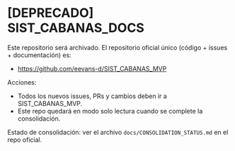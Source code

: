 # [DEPRECADO] SIST_CABANAS_DOCS

Este repositorio será archivado. El repositorio oficial único (código + issues + documentación) es:

- https://github.com/eevans-d/SIST_CABANAS_MVP

Acciones:
- Todos los nuevos issues, PRs y cambios deben ir a SIST_CABANAS_MVP.
- Este repo quedará en modo solo lectura cuando se complete la consolidación.

Estado de consolidación: ver el archivo `docs/CONSOLIDATION_STATUS.md` en el repo oficial.
